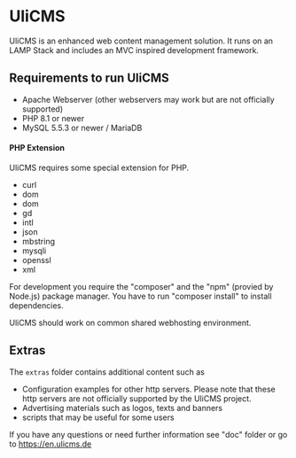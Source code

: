 # UliCMS
UliCMS is an enhanced web content management solution.
It runs on an LAMP Stack and includes an MVC inspired development framework.

## Requirements to run UliCMS
   * Apache Webserver (other webservers may work but are not officially supported)
   * PHP 8.1 or newer
   * MySQL 5.5.3 or newer / MariaDB

#### PHP Extension
UliCMS requires some special extension for PHP.

   * curl
   * dom
   * dom
   * gd
   * intl
   * json
   * mbstring
   * mysqli
   * openssl
   * xml

For development you require the "composer" and the "npm" (provied by Node.js) package manager.
You have to run "composer install" to install dependencies.

UliCMS should work on common shared webhosting environment.

## Extras

The `extras` folder contains additional content such as

* Configuration examples for other http servers.
Please note that these http servers are not officially supported by the UliCMS project.
* Advertising materials such as logos, texts and banners
* scripts that may be useful for some users

If you have any questions or need further information see "doc" folder or go to https://en.ulicms.de
